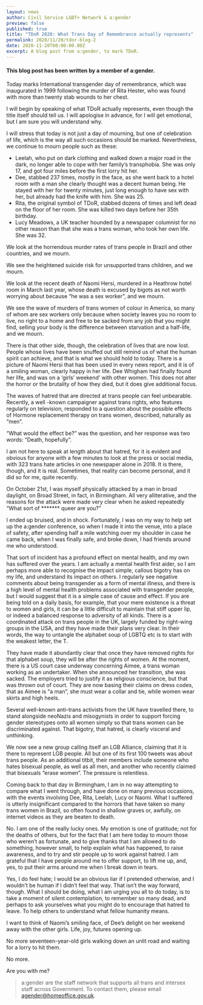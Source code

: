 ```yaml
---
layout: news
author: Civil Service LGBT+ Network & a:gender
preview: false
published: true
title: "TDoR 2020: What Trans Day of Remembrance actually represents"
permalink: 2020/11/20/tdor-blog-2
date: 2020-11-20T00:00:00.00Z
excerpt: A blog post from a:gender, to mark TDoR.
---
```


#### This blog post has been written by a member of a:gender. 

Today marks International transgender day of remembrance, which was inaugurated in 1999 following the murder of Rita Hester, who was found with more than twenty stab wounds to her chest.

I will begin by speaking of what TDoR actually represents, even though the title itself should tell us. I will apologise in advance, for I will get emotional, but I am sure you will understand why. 

I will stress that today is not just a day of mourning, but one of celebration of life, which is the way all such occasions should be marked. Nevertheless, we continue to mourn people such as these:
- Leelah, who put on dark clothing and walked down a major road in the dark, no longer able to cope with her family’s transphobia. She was only 17, and got four miles before the first lorry hit her.
- Dee, stabbed 237 times, mostly in the face, as she went back to a hotel room with a man she clearly thought was a decent human being. He stayed with her for twenty minutes, just long enough to have sex with her, but already had the knife with him. She was 25.
- Rita, the original symbol of TDoR, stabbed dozens of times and left dead on the floor of her room. She was killed two days before her 35th birthday.
- Lucy Meadows, a UK teacher hounded by a newspaper columnist for no other reason than that she was a trans woman, who took her own life. She was 32.

We look at the horrendous murder rates of trans people in Brazil and other countries, and we mourn.

We see the heightened suicide risk for unsupported trans children, and we mourn.

We look at the recent death of Naomi Hersi, murdered in a Heathrow hotel room in March last year, whose death is excused by bigots as not worth worrying about because “he was a sex worker”, and we mourn.

We see the wave of murders of trans women of colour in America, so many of whom are sex workers only because when society leaves you no room to live, no right to a home and free to be sacked from any job that you might find, selling your body is the difference between starvation and a half-life, and we mourn.

There is that other side, though, the celebration of lives that are now lost.  People whose lives have been snuffed out still remind us of what the human spirit can achieve, and that is what we should hold to today. There is a picture of Naomi Hersi that has been used in every news report, and it is of a smiling woman, clearly happy in her life. Dee Whigham had finally found her life, and was on a ‘girls’ weekend’ with other women. This does not alter the horror or the brutality of how they died, but it does give additional focus.

The waves of hatred that are directed at trans people can feel unbearable. Recently, a well -known campaigner against trans rights, who features regularly on television, responded to a question about the possible effects of Hormone replacement therapy on trans women, described, naturally as “men”.

“What would the effect be?” was the question, and her response was two words: “Death, hopefully”.

I am not here to speak at length about that hatred, for it is evident and obvious for anyone with a few minutes to look at the press or social media, with 323 trans hate articles in one newspaper alone in 2018. It is there, though, and it is real. Sometimes, that reality can become personal, and it did so for me, quite recently.

On October 21st, I was myself physically attacked by a man in broad daylight, on Broad Street, in fact, in Birmingham. All very alliterative, and the reasons for the attack were made very clear when he asked repeatedly “What sort of ******* queer are you?”

I ended up bruised, and in shock. Fortunately, I was on my way to help set up the a:gender conference, so when I made it into the venue, into a place of safety, after spending half a mile watching over my shoulder in case he came back, when I was finally safe, and broke down, I had friends around me who understood.

That sort of incident has a profound effect on mental health, and my own has suffered over the years. I am actually a mental health first aider, so I am perhaps more able to recognise the impact simple, callous bigotry has on my life, and understand its impact on others. I regularly see negative comments about being transgender as a form of mental illness, and there is a high level of mental health problems associated with transgender people, but I would suggest that it is a simple case of cause and effect. If you are being told on a daily basis, for example, that your mere existence is a threat to women and girls, it can be a little difficult to maintain that stiff upper lip, or indeed a balanced response to adversity of all kinds. There is a coordinated attack on trans people in the UK, largely funded by right-wing groups in the USA, and they have made their plans very clear. In their words, the way to untangle the alphabet soup of LGBTQ etc is to start with the weakest letter, the T. 

They have made it abundantly clear that once they have removed rights for that alphabet soup, they will be after the rights of women. At the moment, there is a US court case underway concerning Aimee,  a trans woman working as an undertaker. When she announced her transition, she was sacked. The employers tried to justify it as religious conscience, but that was thrown out of court. They are now basing their claims on dress codes, that as Aimee is “a man”, she must wear a collar and tie, while women wear skirts and high heels. 

Several well-known anti-trans activists from the UK have travelled there, to stand alongside neoNazis and misogynists in order to support forcing gender stereotypes onto all women simply so that trans women can be discriminated against. That bigotry, that hatred, is clearly visceral and unthinking.

We now see a new group calling itself an LGB Alliance, claiming that it is there to represent LGB people. All but one of its first 100 tweets was about trans people. As an additional titbit, their members include someone who hates bisexual people, as well as all men, and another who recently claimed that bisexuals “erase women”. The pressure is relentless.

Coming back to that day in Birmingham, I am in no way attempting to compare what I went through, and have done on many previous occasions, with the events involving Dee, Rita, Leelah, Lucy or Naomi. What I suffered is utterly insignificant compared to the horrors that have taken so many trans women in Brazil, so often found in shallow graves or, awfully, on internet videos as they are beaten to death. 

No. I am one of the really lucky ones. My emotion is one of gratitude; not for the deaths of others, but for the fact that I am here today to mourn those who weren’t as fortunate, and to give thanks that I am allowed to do something, however small, to help explain what has happened, to raise awareness, and to try and stir people up to work against hatred. I am grateful that I have people around me to offer support, to lift me up, and, yes, to put their arms around me when I break down in tears.

Yes, I do feel hate; I would be an obvious liar if I pretended otherwise, and I wouldn’t be human if I didn’t feel that way. That isn’t the way forward, though. What I should be doing, what I am urging you all to do today, is to take a moment of silent contemplation, to remember so many dead, and perhaps to ask yourselves what you might do to encourage that hatred to leave. To help others to understand what fellow humanity means.

I want to think of Naomi’s smiling face, of Dee’s delight on her weekend away with the other girls. Life, joy, futures opening up.

No more seventeen-year-old girls walking down an unlit road and waiting for a lorry to hit them.

No more.

Are you with me?

> a:gender are the staff network that supports all trans and intersex staff across Government. To contact them, please email [agender@homeoffice.gov.uk](mailto:agender@homeoffice.gov.uk).
